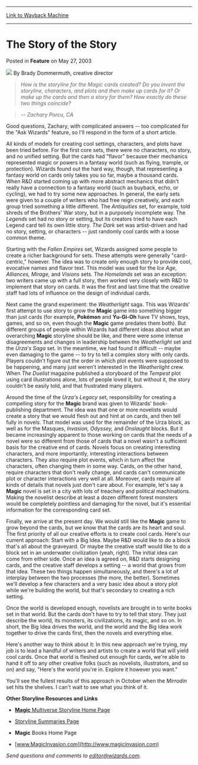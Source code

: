 
---
[Link to Wayback Machine](https://web.archive.org/web/20210418122720/https://magic.wizards.com/en/articles/archive/feature/story-story-2003-05-27)

[_metadata_:wayback_url]:- "https://magic.wizards.com/en/articles/archive/feature/story-story-2003-05-27"
[_metadata_:wayback_raw_url]:- "https://web.archive.org/web/20210418122720id_/https://magic.wizards.com/en/articles/archive/feature/story-story-2003-05-27"
[_metadata_:wayback_capture_timestamp]:- "2021-04-18 12:27:20+00:00"
[_metadata_:description]:- "How is the storyline for the Magic cards created? Do you invent the storyline, characters, and plots and then make up cards for it? Or make up the cards and then a story for them? How exactly do these two things coincide? -- Zachary Porcu, CAGood questions, Zachary, with complicated answers -- too complicated for the `Ask Wizards` feature, so I'll respond in the form of a"
[_metadata_:generator]:- "Drupal 7 (http://drupal.org)"
[_metadata_:publish_date]:- "2003-05-27"
---


The Story of the Story
======================



 Posted in **Feature**
 on May 27, 2003 






![](https://media.magic.wizards.com/styles/auth_small/public/generic-avatar-150_287.png)
By Brady Dommermuth, creative director












> *How is the storyline for the Magic cards created? Do you invent the storyline, characters, and plots and then make up cards for it? Or make up the cards and then a story for them? How exactly do these two things coincide?*
> 
> 


>  *-- Zachary Porcu, CA*
> 
> 

Good questions, Zachary, with complicated answers -- too complicated for the "Ask Wizards" feature, so I'll respond in the form of a short article.

All kinds of models for creating cool settings, characters, and plots have been tried before. For the first core sets, there were no characters, no story, and no unified setting. But the cards had "flavor" because their mechanics represented magic or powers in a fantasy world (such as flying, trample, or protection). Wizards found out the hard way, though, that representing a fantasy world on cards only takes you so far, maybe a thousand cards. When R&D started coming up with more abstract mechanics that didn't really have a connection to a fantasy world (such as buyback, echo, or cycling), we had to try some new approaches. In general, the early sets were given to a couple of writers who had free reign creatively, and each group tried something a little different. The *Antiquities* set, for example, told shreds of the Brothers' War story, but in a purposely incomplete way. The *Legends* set had no story or setting, but its creators tried to have each Legend card tell its own little story. *The Dark* set was artist-driven and had no story, setting, or characters -- just randomly cool cards with a loose common theme.

 Starting with the *Fallen Empires* set, Wizards assigned some people to create a richer background for sets. These attempts were generally "card-centric," however. The idea was to create only enough story to provide cool, evocative names and flavor text. This model was used for the *Ice Age, Alliances, Mirage,* and *Visions* sets. The *Homelands* set was an exception: two writers came up with a full story, then worked very closely with R&D to implement that story on cards. It was the first and last time that the creative staff had lots of influence on the design of individual cards.

 Next came the grand experiment: the *Weatherlight* saga. This was Wizards' first attempt to use story to grow the **Magic** game into something bigger than just cards (for example, **Pokémon** and **Yu-Gi-Oh** have TV shows, toys, games, and so on, even though the **Magic** game predates them both). But different groups of people within Wizards had different ideas about what an overarching **Magic** storyline should be like, and there were some intense disagreements and changes in leadership between the *Weatherlight* set and the *Urza's Saga* set. In the meantime, we had found it difficult -- maybe even damaging to the game -- to try to tell a complex story with only cards. Players couldn't figure out the order in which plot events were supposed to be happening, and many just weren't interested in the *Weatherlight* crew. When *The Duelist* magazine published a storyboard of the *Tempest* plot using card illustrations alone, lots of people loved it, but without it, the story couldn't be easily told, and that frustrated many players.

Around the time of the *Urza's Legacy* set, responsibility for creating a compelling story for the **Magic** brand was given to Wizards' book-publishing department. The idea was that one or more novelists would create a story that we would flesh out and hint at on cards, and then tell fully in novels. That model was used for the remainder of the Urza block, as well as for the Masques, *Invasion, Odyssey,* and *Onslaught* blocks. But it became increasingly apparent to those working on cards that the needs of a novel were so different from those of cards that a novel wasn't a sufficient basis for the creative end of cards. Novels focus on creating interesting characters, and more importantly, interesting interactions between characters. They also require plot events, which in turn affect the characters, often changing them in some way. Cards, on the other hand, require characters that don't really change, and cards can't communicate plot or character interactions very well at all. Moreover, cards require all kinds of details that novels just don't care about. For example, let's say a **Magic** novel is set in a city with lots of treachery and political machinations. Making the novelist describe at least a dozen different forest monsters would be completely pointless and damaging for the novel, but it's essential information for the corresponding card set.

 Finally, we arrive at the present day. We would still like the **Magic** game to grow beyond the cards, but we know that the cards are its heart and soul. The first priority of all our creative efforts is to create cool cards. Here's our current approach: Start with a Big Idea. Maybe R&D would like to do a block that's all about the graveyard. Or maybe the creative staff would like to do a block set in an underwater civilization (yeah, right). The initial idea can come from either side. Once an idea is agreed on, R&D starts designing cards, and the creative staff develops a setting -- a world that grows from that idea. These two things happen simultaneously, and there's a lot of interplay between the two processes (the more, the better). Sometimes we'll develop a few characters and a very basic idea about a story plot while we're building the world, but that's secondary to creating a rich setting.

Once the world is developed enough, novelists are brought in to write books set in that world. But the cards don't have to try to tell that story. They just describe the world, its monsters, its civilizations, its magic, and so on. In short, the Big Idea drives the world, and the world and the Big Idea work together to drive the cards first, then the novels and everything else.

 Here's another way to think about it: In this new approach we're trying, my job is to lead a handful of writers and artists to create a world that will yield cool cards. Once that world is fleshed out enough for cards, we're able to hand it off to any other creative folks (such as novelists, illustrators, and so on) and say, "Here's the world you're in. Explore it however you want."

 You'll see the fullest results of this approach in October when the *Mirrodin* set hits the shelves. I can't wait to see what you think of it.


**Other Storyline Resources and Links**  


- [**Magic** Multiverse Storyline Home Page](http://archive.wizards.com/Magic/Magazine/Article.aspx?x=magic/products/storyline)

- [Storyline Summaries Page](http://archive.wizards.com/Magic/Magazine/Article.aspx?x=magic/products/storylinesummaries)

- **Magic** Books Home Page

- [www.MagicInvasion.com](http://www.magicinvasion.com)

*Send questions and comments to editor@wizards.com.*






